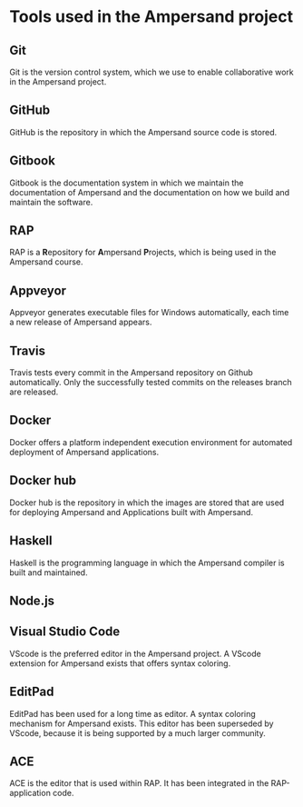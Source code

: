 # Tools used in the Ampersand project

## Git

Git is the version control system, which we use to enable collaborative work in the Ampersand project.

## GitHub

GitHub is the repository in which the Ampersand source code is stored.

## Gitbook

Gitbook is the documentation system in which we maintain the documentation of Ampersand and the documentation on how we build and maintain the software.

## RAP

RAP is a **R**epository for **A**mpersand **P**rojects, which is being used in the Ampersand course.

## Appveyor

Appveyor generates executable files for Windows automatically, each time a new release of Ampersand appears.

## Travis

Travis tests every commit in the Ampersand repository on Github automatically. Only the successfully tested commits on the releases branch are released.

## Docker

Docker offers a platform independent execution environment for automated deployment of Ampersand applications.

## Docker hub

Docker hub is the repository in which the images are stored that are used for deploying Ampersand and Applications built with Ampersand.

## Haskell

Haskell is the programming language in which the Ampersand compiler is built and maintained.

## Node.js

## Visual Studio Code

VScode is the preferred editor in the Ampersand project. A VScode extension for Ampersand exists that offers syntax coloring.

## EditPad

EditPad has been used for a long time as editor. A syntax coloring mechanism for Ampersand exists. This editor has been superseded by VScode, because it is being supported by a much larger community.

## ACE

ACE is the editor that is used within RAP. It has been integrated in the RAP-application code.





